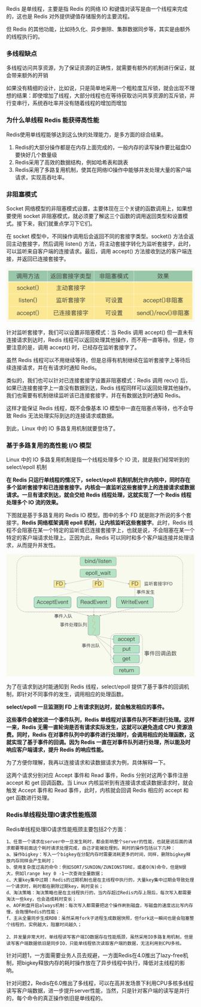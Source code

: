 Redis 是单线程，主要是指 Redis 的网络 IO 和键值对读写是由一个线程来完成的，这也是 Redis 对外提供键值存储服务的主要流程。

但 Redis 的其他功能，比如持久化、异步删除、集群数据同步等，其实是由额外的线程执行的。

### 多线程缺点
多线程访问共享资源，为了保证资源的正确性，就需要有额外的机制进行保证，就会带来额外的开销

如果没有精细的设计，比如说，只是简单地采用一个粗粒度互斥锁，就会出现不理想的结果：即使增加了线程，大部分线程也在等待获取访问共享资源的互斥锁，并行变串行，系统吞吐率并没有随着线程的增加而增加

### 为什么单线程 Redis 能获得高性能
Redis使用单线程能够达到这么快的处理能力，是多方面的综合结果。

1. Redis的大部分操作都是在内存上面完成的，一般内存的读写操作要比磁盘IO要快好几个数量级
2. Redis采用了高效的数据结构，例如哈希表和跳表
3. Redis采用了多路复用机制，使其在网络IO操作中能够并发处理大量的客户端请求，实现高吞吐率。

### 非阻塞模式
Socket 网络模型的非阻塞模式设置，主要体现在三个关键的函数调用上，如果想要使用 socket 非阻塞模式，就必须要了解这三个函数的调用返回类型和设置模式。接下来，我们就重点学习下它们。

在 socket 模型中，不同操作调用后会返回不同的套接字类型。socket() 方法会返回主动套接字，然后调用 listen() 方法，将主动套接字转化为监听套接字，此时，可以监听来自客户端的连接请求。最后，调用 accept() 方法接收到达的客户端连接，并返回已连接套接字。

![Redis套接字类型与非阻塞设置](../images/Redis套接字类型与非阻塞设置.jpg)

针对监听套接字，我们可以设置非阻塞模式：当 Redis 调用 accept() 但一直未有连接请求到达时，Redis 线程可以返回处理其他操作，而不用一直等待。但是，你要注意的是，调用 accept() 时，已经存在监听套接字了。

虽然 Redis 线程可以不用继续等待，但是总得有机制继续在监听套接字上等待后续连接请求，并在有请求时通知 Redis。

类似的，我们也可以针对已连接套接字设置非阻塞模式：Redis 调用 recv() 后，如果已连接套接字上一直没有数据到达，Redis 线程同样可以返回处理其他操作。我们也需要有机制继续监听该已连接套接字，并在有数据达到时通知 Redis。

这样才能保证 Redis 线程，既不会像基本 IO 模型中一直在阻塞点等待，也不会导致 Redis 无法处理实际到达的连接请求或数据。

到此，Linux 中的 IO 多路复用机制就要登场了。

### 基于多路复用的高性能 I/O 模型
Linux 中的 IO 多路复用机制是指一个线程处理多个 IO 流，就是我们经常听到的 select/epoll 机制

**在 Redis 只运行单线程的情况下，select/epoll 机制机制允许内核中，同时存在多个监听套接字和已连接套接字。内核会一直监听这些套接字上的连接请求或数据请求。一旦有请求到达，就会交给 Redis 线程处理，这就实现了一个 Redis 线程处理多个 IO 流的效果。**

下图就是基于多路复用的 Redis IO 模型。图中的多个 FD 就是刚才所说的多个套接字。**Redis 网络框架调用 epoll 机制，让内核监听这些套接字**。此时，Redis 线程不会阻塞在某一个特定的监听或已连接套接字上，也就是说，不会阻塞在某一个特定的客户端请求处理上。正因为此，Redis 可以同时和多个客户端连接并处理请求，从而提升并发性。

![基于多路复用的Redis高性能IO模型](../images/基于多路复用的Redis高性能IO模型.jpg)

为了在请求到达时能通知到 Redis 线程，select/epoll 提供了基于事件的回调机制，即针对不同事件的发生，调用相应的处理函数。

**select/epoll 一旦监测到 FD 上有请求到达时，就会触发相应的事件。**

**这些事件会被放进一个事件队列，Redis 单线程对该事件队列不断进行处理。这样一来，Redis 无需一直轮询是否有请求实际发生，这就可以避免造成 CPU 资源浪费。同时，Redis 在对事件队列中的事件进行处理时，会调用相应的处理函数，这就实现了基于事件的回调。因为 Redis 一直在对事件队列进行处理，所以能及时响应客户端请求，提升 Redis 的响应性能。**

为了方便你理解，我再以连接请求和读数据请求为例，具体解释一下。

这两个请求分别对应 Accept 事件和 Read 事件，Redis 分别对这两个事件注册 accept 和 get 回调函数。当 Linux 内核监听到有连接请求或读数据请求时，就会触发 Accept 事件和 Read 事件，此时，内核就会回调 Redis 相应的 accept 和 get 函数进行处理。

### Redis单线程处理IO请求性能瓶颈
Redis单线程处理IO请求性能瓶颈主要包括2个方面：

```
1、任意一个请求在server中一旦发生耗时，都会影响整个server的性能，也就是说后面的请求都要等前面这个耗时请求处理完成，自己才能被处理到。耗时的操作包括以下几种：
a、操作bigkey：写入一个bigkey在分配内存时需要消耗更多的时间，同样，删除bigkey释放内存同样会产生耗时；
b、使用复杂度过高的命令：例如SORT/SUNION/ZUNIONSTORE，或者O(N)命令，但是N很大，例如lrange key 0 -1一次查询全量数据；
c、大量key集中过期：Redis的过期机制也是在主线程中执行的，大量key集中过期会导致处理一个请求时，耗时都在删除过期key，耗时变长；
d、淘汰策略：淘汰策略也是在主线程执行的，当内存超过Redis内存上限后，每次写入都需要淘汰一些key，也会造成耗时变长；
e、AOF刷盘开启always机制：每次写入都需要把这个操作刷到磁盘，写磁盘的速度远比写内存慢，会拖慢Redis的性能；
f、主从全量同步生成RDB：虽然采用fork子进程生成数据快照，但fork这一瞬间也是会阻塞整个线程的，实例越大，阻塞时间越久；

2、并发量非常大时，单线程读写客户端IO数据存在性能瓶颈，虽然采用IO多路复用机制，但是读写客户端数据依旧是同步IO，只能单线程依次读取客户端的数据，无法利用到CPU多核。
```
针对问题1，一方面需要业务人员去规避，一方面Redis在4.0推出了lazy-free机制，把bigkey释放内存的耗时操作放在了异步线程中执行，降低对主线程的影响。

针对问题2，Redis在6.0推出了多线程，可以在高并发场景下利用CPU多核多线程读写客户端数据，进一步提升server性能，当然，只是针对客户端的读写是并行的，每个命令的真正操作依旧是单线程的。
